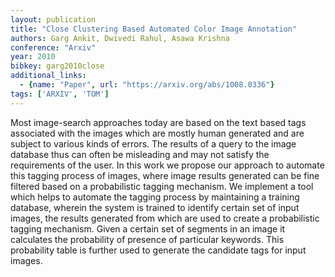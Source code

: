 ```yaml
---
layout: publication
title: "Close Clustering Based Automated Color Image Annotation"
authors: Garg Ankit, Dwivedi Rahul, Asawa Krishna
conference: "Arxiv"
year: 2010
bibkey: garg2010close
additional_links:
  - {name: "Paper", url: "https://arxiv.org/abs/1008.0336"}
tags: ['ARXIV', 'TOM']
---
```

Most image-search approaches today are based on the text based tags associated
with the images which are mostly human generated and are subject to various
kinds of errors. The results of a query to the image database thus can often be
misleading and may not satisfy the requirements of the user. In this work we
propose our approach to automate this tagging process of images, where image
results generated can be fine filtered based on a probabilistic tagging
mechanism. We implement a tool which helps to automate the tagging process by
maintaining a training database, wherein the system is trained to identify
certain set of input images, the results generated from which are used to create
a probabilistic tagging mechanism. Given a certain set of segments in an image
it calculates the probability of presence of particular keywords. This
probability table is further used to generate the candidate tags for input
images.
